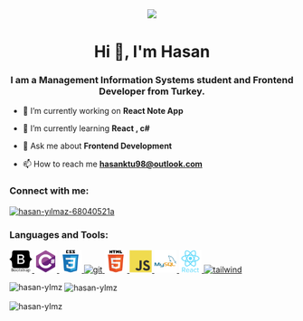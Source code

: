 <div align="center"><img src="https://media1.giphy.com/media/zXmbOaTpbY6mA/giphy.gif?cid=ecf05e47d3fhpi5g55dgqezlprqz9alqskzbh04k4novhcde&rid=giphy.gif&ct=g" width="auto" /></div>
<h1 align="center">Hi 👋, I'm Hasan</h1>
<h3 align="center">I am a Management Information Systems student and Frontend Developer from Turkey.</h3>

- 🔭 I’m currently working on **React Note App**

- 🌱 I’m currently learning **React , c#**

- 💬 Ask me about **Frontend Development**

- 📫 How to reach me **hasanktu98@outlook.com**

<h3 align="left">Connect with me:</h3>
<p align="left">
<a href="https://linkedin.com/in/hasan-yılmaz-68040521a" target="blank"><img align="center" src="https://raw.githubusercontent.com/rahuldkjain/github-profile-readme-generator/master/src/images/icons/Social/linked-in-alt.svg" alt="hasan-yılmaz-68040521a" height="30" width="40" /></a>
</p>

<h3 align="left">Languages and Tools:</h3>
<p align="left"> <a href="https://getbootstrap.com" target="_blank" rel="noreferrer"> <img src="https://raw.githubusercontent.com/devicons/devicon/master/icons/bootstrap/bootstrap-plain-wordmark.svg" alt="bootstrap" width="40" height="40"/> </a> <a href="https://www.w3schools.com/cs/" target="_blank" rel="noreferrer"> <img src="https://raw.githubusercontent.com/devicons/devicon/master/icons/csharp/csharp-original.svg" alt="csharp" width="40" height="40"/> </a> <a href="https://www.w3schools.com/css/" target="_blank" rel="noreferrer"> <img src="https://raw.githubusercontent.com/devicons/devicon/master/icons/css3/css3-original-wordmark.svg" alt="css3" width="40" height="40"/> </a> <a href="https://git-scm.com/" target="_blank" rel="noreferrer"> <img src="https://www.vectorlogo.zone/logos/git-scm/git-scm-icon.svg" alt="git" width="40" height="40"/> </a> <a href="https://www.w3.org/html/" target="_blank" rel="noreferrer"> <img src="https://raw.githubusercontent.com/devicons/devicon/master/icons/html5/html5-original-wordmark.svg" alt="html5" width="40" height="40"/> </a> <a href="https://developer.mozilla.org/en-US/docs/Web/JavaScript" target="_blank" rel="noreferrer"> <img src="https://raw.githubusercontent.com/devicons/devicon/master/icons/javascript/javascript-original.svg" alt="javascript" width="40" height="40"/> </a> <a href="https://www.mysql.com/" target="_blank" rel="noreferrer"> <img src="https://raw.githubusercontent.com/devicons/devicon/master/icons/mysql/mysql-original-wordmark.svg" alt="mysql" width="40" height="40"/> </a> <a href="https://reactjs.org/" target="_blank" rel="noreferrer"> <img src="https://raw.githubusercontent.com/devicons/devicon/master/icons/react/react-original-wordmark.svg" alt="react" width="40" height="40"/> </a> <a href="https://tailwindcss.com/" target="_blank" rel="noreferrer"> <img src="https://www.vectorlogo.zone/logos/tailwindcss/tailwindcss-icon.svg" alt="tailwind" width="40" height="40"/> </a> </p>

<p><img align="left" src="https://github-readme-stats.vercel.app/api/top-langs?username=hasan-ylmz&show_icons=true&theme=dark&locale=en&layout=compact" alt="hasan-ylmz" /></p>

<p>&nbsp;<img align="center" src="https://github-readme-stats.vercel.app/api?username=hasan-ylmz&show_icons=true&theme=dark&locale=en" alt="hasan-ylmz" /></p>

<p><img align="center" src="https://github-readme-streak-stats.herokuapp.com/?user=hasan-ylmz&theme=dark" alt="hasan-ylmz" /></p>
